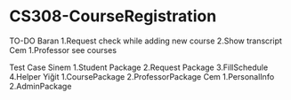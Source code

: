 # CS308-CourseRegistration

TO-DO
Baran
  1.Request check while adding new course
  2.Show transcript
Cem
  1.Professor see courses

Test Case
  Sinem
    1.Student Package
    2.Request Package
    3.FillSchedule
    4.Helper
  Yiğit
    1.CoursePackage
    2.ProfessorPackage
  Cem
    1.PersonalInfo
    2.AdminPackage
    
